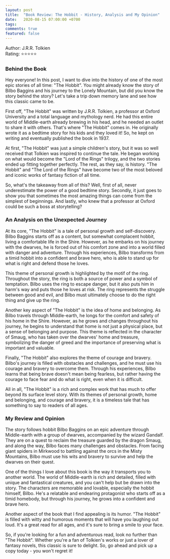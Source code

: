 ```yaml
---
layout: post
title:  "Book Review: The Hobbit - History, Analysis and My Opinion"
date:   2020-08-15 07:00:00 +0700
tags: 
comments: true
featured: false
---
```


Author: J.R.R. Tolkien\
Rating: ⭐️⭐️⭐️⭐️⭐️

### Behind the Book

Hey everyone! In this post, I want to dive into the history of one of the most epic stories of all time: "The Hobbit". You might already know the story of Bilbo Baggins and his journey to the Lonely Mountain, but did you know the story behind the story? Let's take a trip down memory lane and see how this classic came to be.

First off, "The Hobbit" was written by J.R.R. Tolkien, a professor at Oxford University and a total language and mythology nerd. He had this entire world of Middle-earth already brewing in his head, and he needed an outlet to share it with others. That's where "The Hobbit" comes in. He originally wrote it as a bedtime story for his kids and they loved it! So, he kept on writing and eventually published the book in 1937.

At first, "The Hobbit" was just a simple children's story, but it was so well received that Tolkien was inspired to continue the tale. He began working on what would become the "Lord of the Rings" trilogy, and the two stories ended up fitting together perfectly. The rest, as they say, is history. "The Hobbit" and "The Lord of the Rings" have become two of the most beloved and iconic works of fantasy fiction of all time.

So, what's the takeaway from all of this? Well, first of all, never underestimate the power of a good bedtime story. Secondly, it just goes to show you that sometimes the most amazing things can come from the simplest of beginnings. And lastly, who knew that a professor at Oxford could be such a boss at storytelling?

### An Analysis on the Unexpected Journey

At its core, "The Hobbit" is a tale of personal growth and self-discovery. Bilbo Baggins starts off as a content, but somewhat complacent hobbit, living a comfortable life in the Shire. However, as he embarks on his journey with the dwarves, he is forced out of his comfort zone and into a world filled with danger and adventure. Through his experiences, Bilbo transforms from a timid hobbit into a confident and brave hero, who is able to stand up for what is right and defend those he loves.

This theme of personal growth is highlighted by the motif of the ring. Throughout the story, the ring is both a source of power and a symbol of temptation. Bilbo uses the ring to escape danger, but it also puts him in harm's way and puts those he loves at risk. The ring represents the struggle between good and evil, and Bilbo must ultimately choose to do the right thing and give up the ring.

Another key aspect of "The Hobbit" is the idea of home and belonging. As Bilbo travels through Middle-earth, he longs for the comfort and safety of his home in the Shire. However, as he grows and changes throughout his journey, he begins to understand that home is not just a physical place, but a sense of belonging and purpose. This theme is reflected in the character of Smaug, who has taken over the dwarves' home and treasure, symbolizing the danger of greed and the importance of preserving what is important and valuable.

Finally, "The Hobbit" also explores the theme of courage and bravery. Bilbo's journey is filled with obstacles and challenges, and he must use his courage and bravery to overcome them. Through his experiences, Bilbo learns that being brave doesn't mean being fearless, but rather having the courage to face fear and do what is right, even when it is difficult.

All in all, "The Hobbit" is a rich and complex work that has much to offer beyond its surface level story. With its themes of personal growth, home and belonging, and courage and bravery, it is a timeless tale that has something to say to readers of all ages.

### My Review and Opinion

The story follows hobbit Bilbo Baggins on an epic adventure through Middle-earth with a group of dwarves, accompanied by the wizard Gandalf. They are on a quest to reclaim the treasure guarded by the dragon Smaug, and along the way, Bilbo faces many challenges and obstacles. From facing giant spiders in Mirkwood to battling against the orcs in the Misty Mountains, Bilbo must use his wits and bravery to survive and help the dwarves on their quest.

One of the things I love about this book is the way it transports you to another world. The world of Middle-earth is rich and detailed, filled with unique and fantastical creatures, and you can't help but be drawn into the story. The characters are memorable and lovable, especially the hobbit himself, Bilbo. He's a relatable and endearing protagonist who starts off as a timid homebody, but through his journey, he grows into a confident and brave hero.

Another aspect of the book that I find appealing is its humor. "The Hobbit" is filled with witty and humorous moments that will have you laughing out loud. It's a great read for all ages, and it's sure to bring a smile to your face.

So, if you're looking for a fun and adventurous read, look no further than "The Hobbit". Whether you're a fan of Tolkien's works or just a lover of fantasy novels, this classic is sure to delight. So, go ahead and pick up a copy today - you won't regret it!
